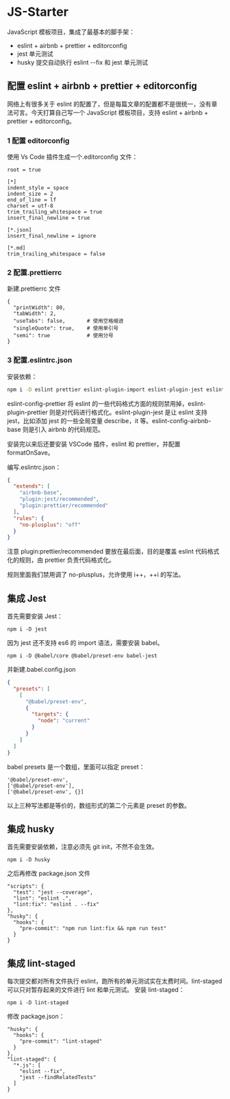 # JS-Starter

JavaScript 模板项目，集成了最基本的脚手架：

- eslint + airbnb + prettier + editorconfig
- jest 单元测试
- husky 提交自动执行 eslint --fix 和 jest 单元测试

## 配置 eslint + airbnb + prettier + editorconfig

网络上有很多关于 eslint 的配置了，但是每篇文章的配置都不是很统一，没有章法可言。今天打算自己写一个 JavaScript 模板项目，支持 eslint + airbnb + prettier + editorconfig。

### 1 配置 editorconfig

使用 Vs Code 插件生成一个.editorconfig 文件：

```
root = true

[*]
indent_style = space
indent_size = 2
end_of_line = lf
charset = utf-8
trim_trailing_whitespace = true
insert_final_newline = true

[*.json]
insert_final_newline = ignore

[*.md]
trim_trailing_whitespace = false
```

### 2 配置.prettierrc

新建.prettierrc 文件

```
{
  "printWidth": 80,
  "tabWidth": 2,
  "useTabs": false,       # 使用空格缩进
  "singleQuote": true,    # 使用单引号
  "semi": true            # 使用分号
}
```

### 3 配置.eslintrc.json

安装依赖：

```bash
npm i -D eslint prettier eslint-plugin-import eslint-plugin-jest eslint-plugin-prettier eslint-config-prettier eslint-config-airbnb-base
```

eslint-config-prettier 将 eslint 的一些代码格式方面的规则禁用掉，eslint-plugin-prettier 则是对代码进行格式化。eslint-plugin-jest 是让 eslint 支持 jest，比如添加 jest 的一些全局变量 describe，it 等。eslint-config-airbnb-base 则是引入 airbnb 的代码规范。

安装完以来后还要安装 VSCode 插件，eslint 和 prettier，并配置 formatOnSave。

编写.eslintrc.json：

```json
{
  "extends": [
    "airbnb-base",
    "plugin:jest/recommended",
    "plugin:prettier/recommended"
  ],
  "rules": {
    "no-plusplus": "off"
  }
}
```

注意 plugin:prettier/recommended 要放在最后面，目的是覆盖 eslint 代码格式化的规则，由 prettier 负责代码格式化。

规则里面我们禁用调了 no-plusplus，允许使用 i++，++i 的写法。

## 集成 Jest

首先需要安装 Jest：

```
npm i -D jest
```

因为 jest 还不支持 es6 的 import 语法，需要安装 babel。

```
npm i -D @babel/core @babel/preset-env babel-jest
```

并新建.babel.config.json

```json
{
  "presets": [
    [
      "@babel/preset-env",
      {
        "targets": {
          "node": "current"
        }
      }
    ]
  ]
}
```

babel presets 是一个数组，里面可以指定 preset：

```
'@babel/preset-env',
['@babel/preset-env'],
['@babel/preset-env', {}]
```

以上三种写法都是等价的，数组形式的第二个元素是 preset 的参数。

## 集成 husky

首先需要安装依赖，注意必须先 git init，不然不会生效。

```
npm i -D husky
```

之后再修改 package.json 文件

```
"scripts": {
  "test": "jest --coverage",
  "lint": "eslint .",
  "lint:fix": "eslint . --fix"
},
"husky": {
  "hooks": {
    "pre-commit": "npm run lint:fix && npm run test"
  }
}
```

## 集成 lint-staged

每次提交都对所有文件执行 eslint，跑所有的单元测试实在太费时间。lint-staged 可以只对暂存起来的文件进行 lint 和单元测试。
安装 lint-staged：

```
npm i -D lint-staged
```

修改 package.json：

```
"husky": {
  "hooks": {
    "pre-commit": "lint-staged"
  }
},
"lint-staged": {
  "*.js": [
    "eslint --fix",
    "jest --findRelatedTests"
  ]
}
```
